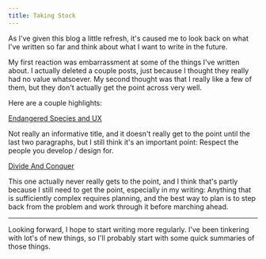 ```yaml
---
title: Taking Stock
---
```


As I've given this blog a little refresh, it's caused me to look back
on what I've written so far and think about what I want to write in the
future.

My first reaction was embarrassment at some of the things I've written
about. I actually deleted a couple posts, just because I thought they really
had no value whatsoever. My second thought was that I really like a few of
them, but they don't actually get the point across very well.

Here are a couple highlights:

[Endangered Species and UX](/2010/12/01/endangered-species-and-ux.html)

Not really an informative title, and it doesn't really get to the point until
the last two paragraphs, but I still think it's an important point: Respect
the people you develop / design for.

[Divide And Conquer](/2010/09/16/divide-and-conquer.html)

This one actually never really gets to the point, and I think that's partly
because I still need to get the point, especially in my writing: Anything that
is sufficiently complex requires planning, and the best way to plan is to
step back from the problem and work through it before marching ahead.

---

Looking forward, I hope to start writing more regularly. I've been tinkering
with lot's of new things, so I'll probably start with some quick summaries of
those things.
